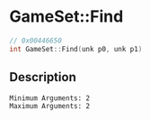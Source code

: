# GameSet::Find
```c
// 0x00446650
int GameSet::Find(unk p0, unk p1)
```
## Description
```
Minimum Arguments: 2
Maximum Arguments: 2
```

